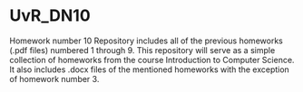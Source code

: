 # UvR_DN10
Homework number 10
Repository includes all of the previous homeworks (.pdf files) numbered 1 through 9.
This repository will serve as a simple collection of homeworks from the course Introduction to Computer Science.
It also includes .docx files of the mentioned homeworks with the exception of homework number 3.
